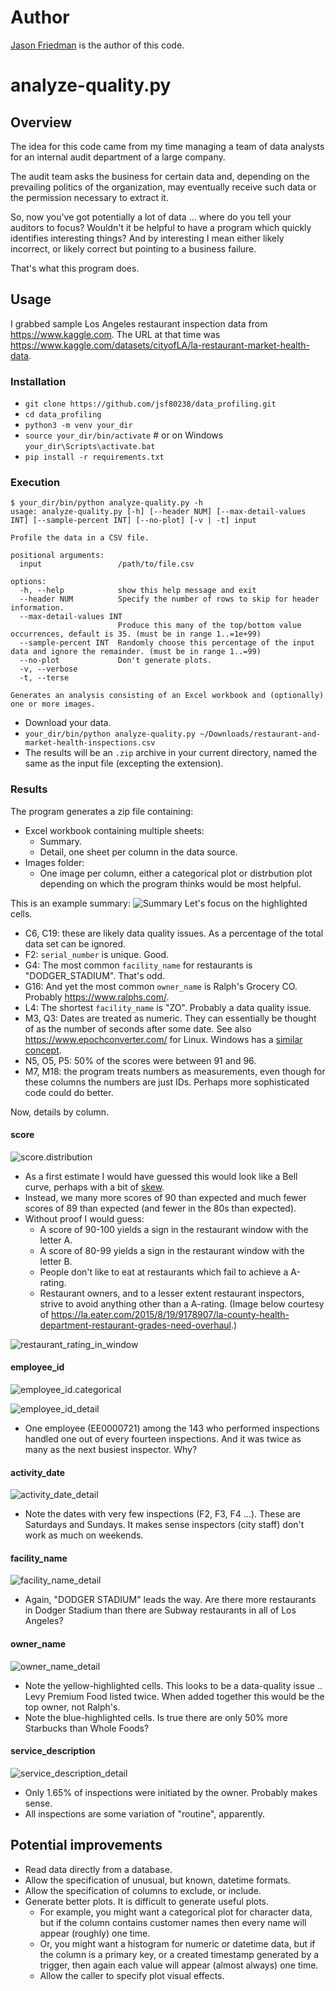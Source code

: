 # Author
[Jason Friedman](https://www.linkedin.com/in/jasonfriedmantechnology/) is the author of this code.

# analyze-quality.py
## Overview
The idea for this code came from my time managing a team of data analysts for an internal audit department of a large company.

The audit team asks the business for certain data and, depending on the prevailing politics of the organization, may eventually receive such data or the permission necessary to extract it.

So, now you've got potentially a lot of data ... where do you tell your auditors to focus? Wouldn't it be helpful to have a program which quickly identifies interesting things? And by interesting I mean either likely incorrect, or likely correct but pointing to a business failure.

That's what this program does.

## Usage
I grabbed sample Los Angeles restaurant inspection data from https://www.kaggle.com.
The URL at that time was https://www.kaggle.com/datasets/cityofLA/la-restaurant-market-health-data. 

### Installation
- `git clone https://github.com/jsf80238/data_profiling.git`
- `cd data_profiling`
- `python3 -m venv your_dir`
- `source your_dir/bin/activate`  # or on Windows `your_dir\Scripts\activate.bat`
- `pip install -r requirements.txt`

### Execution
    $ your_dir/bin/python analyze-quality.py -h
    usage: analyze-quality.py [-h] [--header NUM] [--max-detail-values INT] [--sample-percent INT] [--no-plot] [-v | -t] input
    
    Profile the data in a CSV file.
    
    positional arguments:
      input                 /path/to/file.csv
    
    options:
      -h, --help            show this help message and exit
      --header NUM          Specify the number of rows to skip for header information.
      --max-detail-values INT
                            Produce this many of the top/bottom value occurrences, default is 35. (must be in range 1..=1e+99)
      --sample-percent INT  Randomly choose this percentage of the input data and ignore the remainder. (must be in range 1..=99)
      --no-plot             Don't generate plots.
      -v, --verbose
      -t, --terse
    
    Generates an analysis consisting of an Excel workbook and (optionally) one or more images.

- Download your data.
- `your_dir/bin/python analyze-quality.py ~/Downloads/restaurant-and-market-health-inspections.csv`
- The results will be an `.zip` archive in your current directory, named the same as the input file (excepting the extension).

### Results
The program generates a zip file containing:
- Excel workbook containing multiple sheets:
  - Summary.
  - Detail, one sheet per column in the data source.
- Images folder:
  - One image per column, either a categorical plot or distrbution plot depending on which the program thinks would be most helpful.

This is an example summary:
![Summary](images/analyze_quality/summary.png)
Let's focus on the highlighted cells.
- C6, C19: these are likely data quality issues. As a percentage of the total data set can be ignored.
- F2: `serial_number` is unique. Good.
- G4: The most common `facility_name` for restaurants is "DODGER_STADIUM". That's odd.
- G16: And yet the most common `owner_name` is Ralph's Grocery CO. Probably https://www.ralphs.com/.
- L4: The shortest `facility_name` is "ZO". Probably a data quality issue.
- M3, Q3: Dates are treated as numeric. They can essentially be thought of as the number of seconds after some date. See also https://www.epochconverter.com/ for Linux. Windows has a [similar concept](https://devblogs.microsoft.com/oldnewthing/20090306-00/?p=18913). 
- N5, O5, P5: 50% of the scores were between 91 and 96.
- M7, M18: the program treats numbers as measurements, even though for these columns the numbers are just IDs. Perhaps more sophisticated code could do better.

Now, details by column.
#### score

![score.distribution](images/analyze_quality/score.distribution.png)

- As a first estimate I would have guessed this would look like a Bell curve, perhaps with a bit of [skew](https://www.itl.nist.gov/div898/handbook/eda/section3/eda35b.htm).
- Instead, we many more scores of 90 than expected and much fewer scores of 89 than expected (and fewer in the 80s than expected).
- Without proof I would guess:
  - A score of 90-100 yields a sign in the restaurant window with the letter A.
  - A score of 80-99 yields a sign in the restaurant window with the letter B.
  - People don't like to eat at restaurants which fail to achieve a A-rating.
  - Restaurant owners, and to a lesser extent restaurant inspectors, strive to avoid anything other than a A-rating. (Image below courtesy of https://la.eater.com/2015/8/19/9178907/la-county-health-department-restaurant-grades-need-overhaul.)

![restaurant_rating_in_window](images/analyze_quality/restaurant_rating_in_window.png)

#### employee_id

![employee_id.categorical](images/analyze_quality/employee_id.categorical.png)

![employee_id_detail](images/analyze_quality/employee_id_detail.png)

- One employee (EE0000721) among the 143 who performed inspections handled one out of every fourteen inspections. And it was twice as many as the next busiest inspector. Why?

#### activity_date

![activity_date_detail](images/analyze_quality/activity_date_detail.png)

- Note the dates with very few inspections (F2, F3, F4 ...). These are Saturdays and Sundays. It makes sense inspectors (city staff) don't work as much on weekends.

#### facility_name

![facility_name_detail](images/analyze_quality/facility_name_detail.png)

- Again, "DODGER STADIUM" leads the way. Are there more restaurants in Dodger Stadium than there are Subway restaurants in all of Los Angeles?

#### owner_name

![owner_name_detail](images/analyze_quality/owner_name_detail.png)

- Note the yellow-highlighted cells. This looks to be a data-quality issue .. Levy Premium Food listed twice. When added together this would be the top owner, not Ralph's.
- Note the blue-highlighted cells. Is true there are only 50% more Starbucks than Whole Foods?

#### service_description

![service_description_detail](images/analyze_quality/service_description_detail.png)

- Only 1.65% of inspections were initiated by the owner. Probably makes sense.
- All inspections are some variation of "routine", apparently.

## Potential improvements
- Read data directly from a database.
- Allow the specification of unusual, but known, datetime formats.
- Allow the specification of columns to exclude, or include.
- Generate better plots. It is difficult to generate useful plots.
  - For example, you might want a categorical plot for character data, but if the column contains customer names then every name will appear (roughly) one time.
  - Or, you might want a histogram for numeric or datetime data, but if the column is a primary key, or a created timestamp generated by a trigger, then again each value will appear (almost always) one time.
  - Allow the caller to specify plot visual effects.